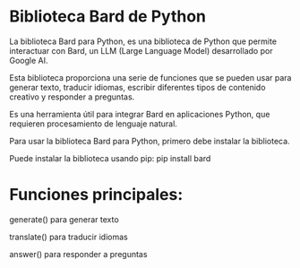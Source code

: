 # Biblioteca Bard de Python 

La biblioteca Bard para Python, es una biblioteca de Python que permite interactuar con Bard, un LLM (Large Language Model) desarrollado por Google AI. 

Esta biblioteca proporciona una serie de funciones que se pueden usar para generar texto, traducir idiomas, escribir diferentes tipos de contenido creativo y responder a preguntas. 

Es una herramienta útil para integrar Bard en aplicaciones Python, que requieren procesamiento de lenguaje natural.

Para usar la biblioteca Bard para Python, primero debe instalar la biblioteca. 

Puede instalar la biblioteca usando pip: pip install bard

# Funciones principales:

generate() para generar texto

translate() para traducir idiomas 

answer() para responder a preguntas
